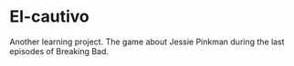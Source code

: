 # El-cautivo
Another learning project. The game about Jessie Pinkman during the last episodes of Breaking Bad.
